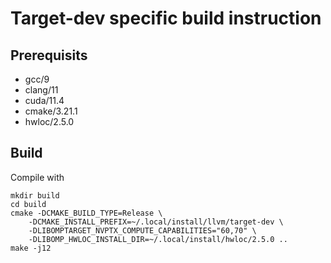 # Target-dev specific build instruction

## Prerequisits

- gcc/9
- clang/11
- cuda/11.4
- cmake/3.21.1
- hwloc/2.5.0

## Build
Compile with

```shell
mkdir build
cd build
cmake -DCMAKE_BUILD_TYPE=Release \
    -DCMAKE_INSTALL_PREFIX=~/.local/install/llvm/target-dev \
    -DLIBOMPTARGET_NVPTX_COMPUTE_CAPABILITIES="60,70" \
    -DLIBOMP_HWLOC_INSTALL_DIR=~/.local/install/hwloc/2.5.0 ..
make -j12
```

